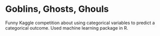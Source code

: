 # Goblins, Ghosts, Ghouls

Funny Kaggle competition about using categorical variables to predict a categorical outcome. Used machine learning package in R. 
